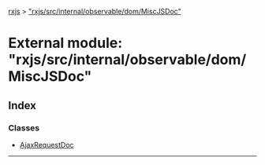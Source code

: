 [rxjs](../README.md) > ["rxjs/src/internal/observable/dom/MiscJSDoc"](../modules/_rxjs_src_internal_observable_dom_miscjsdoc_.md)

# External module: "rxjs/src/internal/observable/dom/MiscJSDoc"

## Index

### Classes

* [AjaxRequestDoc](../classes/_rxjs_src_internal_observable_dom_miscjsdoc_.ajaxrequestdoc.md)

---

